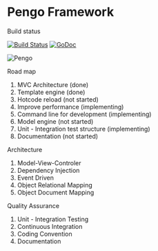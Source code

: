 # Pengo Framework

Build status

[![Build Status](https://travis-ci.org/penlook/pengo.svg)](https://travis-ci.org/penlook/pengo)
[![GoDoc](https://godoc.org/github.com/penlook/pengo?status.svg)](https://godoc.org/github.com/penlook/pengo)

![Pengo](http://s16.postimg.org/g7no9g5k5/Capture.png)



Road map

1. MVC Architecture (done)
2. Template engine (done)
3. Hotcode reload (not started)
4. Improve performance (implementing)
5. Command line for development (implementing)
6. Model engine (not started)
7. Unit - Integration test structure (implementing)
8. Documentation (not started)

Architecture

1. Model-View-Controler
2. Dependency Injection
3. Event Driven
4. Object Relational Mapping
5. Object Document Mapping

Quality Assurance

1. Unit - Integration Testing
2. Continuous Integration
3. Coding Convention
4. Documentation


